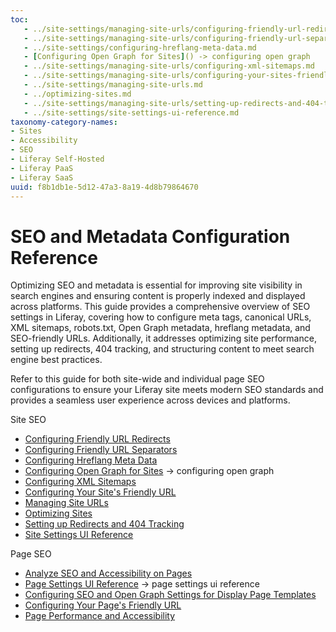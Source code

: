 ```yaml
---
toc:
   - ../site-settings/managing-site-urls/configuring-friendly-url-redirects.md
   - ../site-settings/managing-site-urls/configuring-friendly-url-separators.md
   - ../site-settings/configuring-hreflang-meta-data.md
   - [Configuring Open Graph for Sites]() -> configuring open graph
   - ../site-settings/managing-site-urls/configuring-xml-sitemaps.md
   - ../site-settings/managing-site-urls/configuring-your-sites-friendly-url.md
   - ../site-settings/managing-site-urls.md
   - ../optimizing-sites.md
   - ../site-settings/managing-site-urls/setting-up-redirects-and-404-tracking.md
   - ../site-settings/site-settings-ui-reference.md
taxonomy-category-names:
- Sites
- Accessibility
- SEO
- Liferay Self-Hosted
- Liferay PaaS
- Liferay SaaS
uuid: f8b1db1e-5d12-47a3-8a19-4d8b79864670
---
```


# SEO and Metadata Configuration Reference

Optimizing SEO and metadata is essential for improving site visibility in search engines and ensuring content is properly indexed and displayed across platforms. This guide provides a comprehensive overview of SEO settings in Liferay, covering how to configure meta tags, canonical URLs, XML sitemaps, robots.txt, Open Graph metadata, hreflang metadata, and SEO-friendly URLs. Additionally, it addresses optimizing site performance, setting up redirects, 404 tracking, and structuring content to meet search engine best practices.

Refer to this guide for both site-wide and individual page SEO configurations to ensure your Liferay site meets modern SEO standards and provides a seamless user experience across devices and platforms.

Site SEO

- [Configuring Friendly URL Redirects](../site-settings/managing-site-urls/configuring-friendly-url-redirects.md)
- [Configuring Friendly URL Separators](../site-settings/managing-site-urls/configuring-friendly-url-separators.md)
- [Configuring Hreflang Meta Data](../site-settings/configuring-hreflang-meta-data.md)
- [Configuring Open Graph for Sites]() -> configuring open graph
- [Configuring XML Sitemaps](../site-settings/managing-site-urls/configuring-xml-sitemaps.md)
- [Configuring Your Site's Friendly URL](../site-settings/managing-site-urls/configuring-your-sites-friendly-url.md)
- [Managing Site URLs](../site-settings/managing-site-urls.md)
- [Optimizing Sites](../optimizing-sites.md)
- [Setting up Redirects and 404 Tracking](../site-settings/managing-site-urls/setting-up-redirects-and-404-tracking.md)
- [Site Settings UI Reference](../site-settings/site-settings-ui-reference.md)

Page SEO

- [Analyze SEO and Accessibility on Pages](../../content-authoring-and-management/page-performance-and-accessibility/analyze-seo-and-accessibility-on-pages.md)
- [Page Settings UI Reference](../creating-pages/page-settings/page-settings-ui-reference.md) -> page settings ui reference
- [Configuring SEO and Open Graph Settings for Display Page Templates](../displaying-content/using-display-page-templates/configuring-seo-and-open-graph-settings-for-display-page-templates.md)
- [Configuring Your Page's Friendly URL](../creating-pages/page-settings/configuring-your-pages-friendly-url.md)
- [Page Performance and Accessibility](../../content-authoring-and-management/page-performance-and-accessibility.md)
